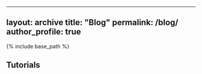 
---
layout: archive
title: "Blog"
permalink: /blog/
author_profile: true
---
{% include base_path %}


## Tutorials
    


